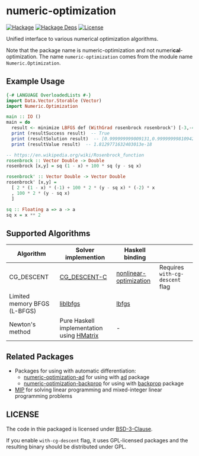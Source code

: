 # numeric-optimization

[![Hackage](https://img.shields.io/hackage/v/numeric-optimization.svg)](https://hackage.haskell.org/package/numeric-optimization)
[![Hackage Deps](https://img.shields.io/hackage-deps/v/numeric-optimization.svg)](https://packdeps.haskellers.com/feed?needle=numeric-optimization)
[![License](https://img.shields.io/badge/License-BSD%203--Clause-blue.svg)](https://opensource.org/licenses/BSD-3-Clause)

Unified interface to various numerical optimization algorithms.

Note that the package name is numeric-optimization and not numeri**cal**-optimization.
The name `numeric-optimization` comes from the module name `Numeric.Optimization`.


## Example Usage

```haskell
{-# LANGUAGE OverloadedLists #-}
import Data.Vector.Storable (Vector)
import Numeric.Optimization

main :: IO ()
main = do
  result <- minimize LBFGS def (WithGrad rosenbrock rosenbrock') [-3,-4]
  print (resultSuccess result)  -- True
  print (resultSolution result)  -- [0.999999999009131,0.9999999981094296]
  print (resultValue result)  -- 1.8129771632403013e-18

-- https://en.wikipedia.org/wiki/Rosenbrock_function
rosenbrock :: Vector Double -> Double
rosenbrock [x,y] = sq (1 - x) + 100 * sq (y - sq x)

rosenbrock' :: Vector Double -> Vector Double
rosenbrock' [x,y] =
  [ 2 * (1 - x) * (-1) + 100 * 2 * (y - sq x) * (-2) * x
  , 100 * 2 * (y - sq x)
  ]

sq :: Floating a => a -> a
sq x = x ** 2
```

## Supported Algorithms

|Algorithm|Solver implemention|Haskell binding| |
|---------|-------------------|---------------|-|
|CG\_DESCENT|[CG_DESCENT-C](https://www.math.lsu.edu/~hozhang/SoftArchive/CG_DESCENT-C-3.0.tar.gz)|[nonlinear-optimization](https://hackage.haskell.org/package/nonlinear-optimization)|Requires `with-cg-descent` flag|
|Limited memory BFGS (L-BFGS)|[liblbfgs](https://github.com/chokkan/liblbfgs)|[lbfgs](https://hackage.haskell.org/package/lbfgs)|
|Newton's method|Pure Haskell implementation using [HMatrix](https://hackage.haskell.org/package/hmatrix)|-|


## Related Packages

* Packages for using with automatic differentiation:
  * [numeric-optimization-ad](https://hackage.haskell.org/package/numeric-optimization-ad) for using with [ad](https://hackage.haskell.org/package/ad) package
  * [numeric-optimization-backprop](https://hackage.haskell.org/package/numeric-optimization-backprop) for using with [backprop](https://hackage.haskell.org/package/backprop) package
* [MIP](https://hackage.haskell.org/package/MIP) for solving linear programming and mixed-integer linear programming problems

## LICENSE

The code in thie packaged is licensed under [BSD-3-Clause](LIENSE).

If you enable `with-cg-descent` flag, it uses GPL-licensed packages and the resulting binary should be distributed under GPL.
